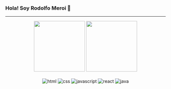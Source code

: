 ### Hola! Soy Rodolfo Meroi 👋
<hr />
<div align="center">
  <img height="160em" src="https://github-readme-stats.vercel.app/api?username=RodoM&theme=ayu-mirage&show_icons=true" />
  <img height="160em" src="https://github-readme-stats.vercel.app/api/top-langs/?username=RodoM&theme=ayu-mirage&layout=compact" />
</div>
<br />
<div align="center">
  <img align="center" alt="html" src="https://img.shields.io/badge/HTML5-E34F26?style=for-the-badge&logo=html5&logoColor=white" />
  <img align="center" alt="css" src="https://img.shields.io/badge/CSS3-1572B6?style=for-the-badge&logo=css3&logoColor=white" />
  <img align="center" alt="javascript" src="https://img.shields.io/badge/JavaScript-323330?style=for-the-badge&logo=javascript&logoColor=F7DF1E" />
  <img align="center" alt="react" src="https://img.shields.io/badge/React-20232A?style=for-the-badge&logo=react&logoColor=61DAFB" />
  <img align="center" alt="java" src="https://img.shields.io/badge/Java-ED8B00?style=for-the-badge&logo=java&logoColor=white" />
</div>
